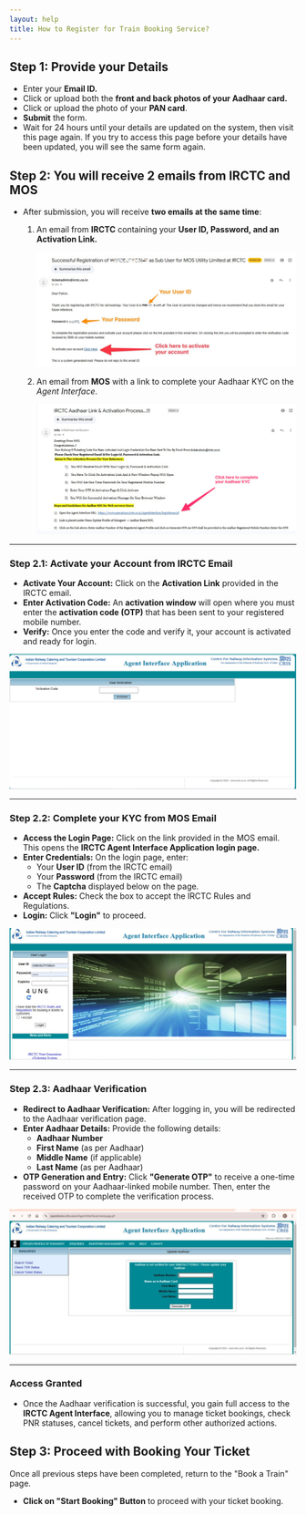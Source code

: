 ```yaml
---
layout: help
title: How to Register for Train Booking Service?
---
```


## Step 1: Provide your Details

- Enter your **Email ID.**
- Click or upload both the **front and back photos of your Aadhaar card.**
- Click or upload the photo of your **PAN card**.
- **Submit** the form.
- Wait for 24 hours until your details are updated on the system, then visit this page again.
If you try to access this page before your details have been updated, you will see the same form again.

## Step 2: You will receive 2 emails from IRCTC and MOS

- After submission, you will receive **two emails at the same time**:
    1. An email from **IRCTC** containing your **User ID, Password, and an Activation Link.**

        ![Mail from IRCTC](../images/help/train_registering/2.jpeg)

    2. An email from **MOS** with a link to complete your Aadhaar KYC on the *Agent Interface*.

        ![Mail from MOS](../images/help/train_registering/3.png)


---

### Step 2.1: Activate your Account from IRCTC Email

- **Activate Your Account:** Click on the **Activation Link** provided in the IRCTC email.
- **Enter Activation Code:** An **activation window** will open where you must enter the **activation code (OTP)** that has been sent to your registered mobile number.
- **Verify:** Once you enter the code and verify it, your account is activated and ready for login.

![Activate Account using IRCTC Mail](../images/help/train_registering/4.png)

---

### Step 2.2: Complete your KYC from MOS Email

- **Access the Login Page:** Click on the link provided in the MOS email. This opens the **IRCTC Agent Interface Application login page.**
- **Enter Credentials:** On the login page, enter:
    - Your **User ID** (from the IRCTC email)
    - Your **Password** (from the IRCTC email)
    - The **Captcha** displayed below on the page.
- **Accept Rules:** Check the box to accept the IRCTC Rules and Regulations.
- **Login:** Click **"Login"** to proceed.

![Complete KYC using MOS Email](../images/help/train_registering/5.png)

---

### Step 2.3: Aadhaar Verification

- **Redirect to Aadhaar Verification:** After logging in, you will be redirected to the Aadhaar verification page.
- **Enter Aadhaar Details:** Provide the following details:
    - **Aadhaar Number**
    - **First Name** (as per Aadhaar)
    - **Middle Name** (if applicable)
    - **Last Name** (as per Aadhaar)
- **OTP Generation and Entry:** Click **"Generate OTP"** to receive a one-time password on your Aadhaar-linked mobile number. Then, enter the received OTP to complete the verification process.

![Enter Details For Aadhaar Verification](../images/help/train_registering/6.png)

---

### Access Granted

- Once the Aadhaar verification is successful, you gain full access to the **IRCTC Agent Interface**, allowing you to manage ticket bookings, check PNR statuses, cancel tickets, and perform other authorized actions.

## Step 3: Proceed with Booking Your Ticket

Once all previous steps have been completed, return to the "Book a Train" page.

- **Click on "Start Booking" Button** to proceed with your ticket booking.
